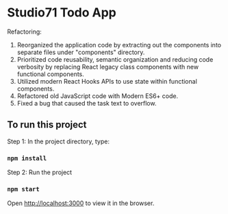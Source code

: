 # Studio71 Todo App

Refactoring:

1. Reorganized the application code by extracting out the components into separate files under "components" directory.
2. Prioritized code reusability, semantic organization and reducing code verbosity by replacing React legacy class components with new functional components.  
3. Utilized modern React Hooks APIs to use state within functional components.
4. Refactored old JavaScript code with Modern ES6+ code.
5. Fixed a bug that caused the task text to overflow.

## To run this project

Step 1: In the project directory, type:

### `npm install`

Step 2: Run the project

### `npm start`

Open [http://localhost:3000](http://localhost:3000) to view it in the browser.